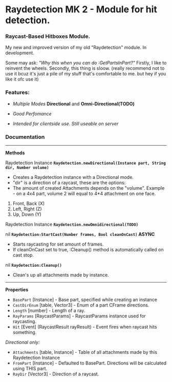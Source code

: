 # Raydetection MK 2 - Module for hit detection.
### **Raycast-Based Hitboxes Module.**
My new and improved version of my old "Raydetection" module.  In development.

Some may ask: *"Why this when you can do :GetPartsInPart?"* 
Firstly, I like to reinvent the wheels. Secondly, this thing is sloow.
(really recommend not to use it bcuz it's just a pile of my stuff that's comfortable to me. but hey if you like it ofc use it)

### Features:

 - *Multiple Modes*
     **Directional** and **Omni-Directional(TODO)**
     
 - *Good Perfomance*
 - *Intended for clientside use. Still useable on server*

 ### Documentation
 ---
**Methods**

Raydetection Instance **`Raydetection.newDirectional(Instance part, String dir, Number volume)`**
 - Creates a Raydetection instance with a Directional mode. 
 - "dir" is a direction of a raycast, these are the options:
 - The amount of created Attachments depends on the "volume". Example - on a 4x4 part, volume 2 will equal to 4*4 attachment on one face.
1. Front, Back (X)
2. Left, Right (Z)
3. Up, Down (Y)

Raydetection Instance **`Raydetection.newOmnidirectional(TODO)`**

nil **`Raydetection:StartCast(Number frames, Bool cleanOnCast)` ASYNC** 
- Starts raycasting for set amount of frames. 
- If cleanOnCast set to true, :Cleanup() method is automatically called on cast stop.

 nil **`Raydetection:Cleanup()`**
 - Clean's up all attachments made by instance.

---
**Properties**

- `BasePart` [Instance] - Base part, specified while creating an instance
 - `CastDirEnum` [table, Vector3] - Enum of a part CFrame directions.
 - `Length` [number] - Length of a ray.
 - `RayParams` [RaycastParams] - RaycastParams instance used for raycasting.
 - `Hit` [Event] (RaycastResult rayResult) - Event fires when raycast hits something.
 
 *Directional only:*
 - `Attachments` [table, Instance] - Table of all attachments made by this Raydetection Instance
 - `FromPart` [Instance] - Defaulted to BasePart. Directions will be calculated using THIS part.
 - `RayDir` [Vector3] - Direction of a raycast.

